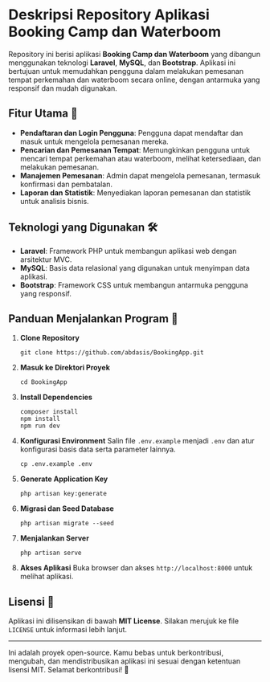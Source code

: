 # Deskripsi Repository Aplikasi Booking Camp dan Waterboom

Repository ini berisi aplikasi **Booking Camp dan Waterboom** yang dibangun menggunakan teknologi **Laravel**, **MySQL**, dan **Bootstrap**. Aplikasi ini bertujuan untuk memudahkan pengguna dalam melakukan pemesanan tempat perkemahan dan waterboom secara online, dengan antarmuka yang responsif dan mudah digunakan.

## Fitur Utama 🌟

- **Pendaftaran dan Login Pengguna**: Pengguna dapat mendaftar dan masuk untuk mengelola pemesanan mereka.
- **Pencarian dan Pemesanan Tempat**: Memungkinkan pengguna untuk mencari tempat perkemahan atau waterboom, melihat ketersediaan, dan melakukan pemesanan.
- **Manajemen Pemesanan**: Admin dapat mengelola pemesanan, termasuk konfirmasi dan pembatalan.
- **Laporan dan Statistik**: Menyediakan laporan pemesanan dan statistik untuk analisis bisnis.

## Teknologi yang Digunakan 🛠️

- **Laravel**: Framework PHP untuk membangun aplikasi web dengan arsitektur MVC.
- **MySQL**: Basis data relasional yang digunakan untuk menyimpan data aplikasi.
- **Bootstrap**: Framework CSS untuk membangun antarmuka pengguna yang responsif.

## Panduan Menjalankan Program 🚀

1. **Clone Repository**
   
   ```
   git clone https://github.com/abdasis/BookingApp.git
   ```
2. **Masuk ke Direktori Proyek**
   
   ```
   cd BookingApp
   ```
3. **Install Dependencies**
   
   ```
   composer install
   npm install
   npm run dev
   ```
4. **Konfigurasi Environment**
   Salin file `.env.example` menjadi `.env` dan atur konfigurasi basis data serta parameter lainnya.
   
   ```
   cp .env.example .env
   ```
5. **Generate Application Key**
   
   ```
   php artisan key:generate
   ```
6. **Migrasi dan Seed Database**
   
   ```
   php artisan migrate --seed
   ```
7. **Menjalankan Server**
   
   ```
   php artisan serve
   ```
8. **Akses Aplikasi**
   Buka browser dan akses `http://localhost:8000` untuk melihat aplikasi.

## Lisensi 📜

Aplikasi ini dilisensikan di bawah **MIT License**. Silakan merujuk ke file `LICENSE` untuk informasi lebih lanjut.

---

Ini adalah proyek open-source. Kamu bebas untuk berkontribusi, mengubah, dan mendistribusikan aplikasi ini sesuai dengan ketentuan lisensi MIT. Selamat berkontribusi! 🎉
